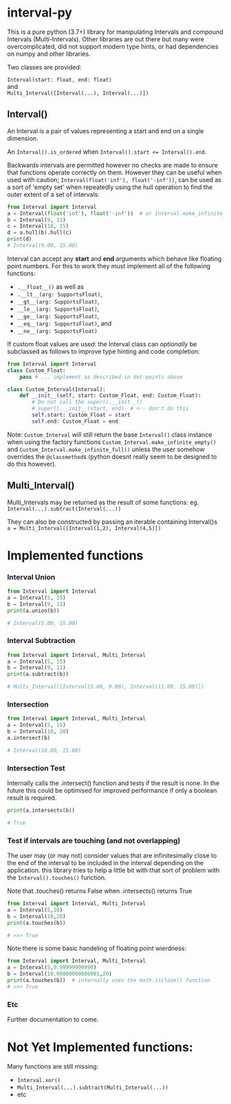# interval-py
This is a pure python (3.7+) library for manipulating Intervals and compound Intervals (Multi-Intervals).
Other libraries are out there but many were overcomplicated,
did not support modern type hints, or had dependencies on numpy and other libraries.


Two classes are provided:

`Interval(start: float, end: float)` <br>
and <br>
`Multi_Interval([Interval(...), Interval(...)])`


## Interval()

An Interval is a pair of values representing a start and end on a single dimension.

An `Interval().is_ordered` when `Interval().start <= Interval().end`.

Backwards intervals are permitted however no checks are made to ensure that functions operate correctly on them.
However they can be useful when used with caution; 
`Interval(float('inf'), float('-inf'))`, can be used as a sort of 'empty set' when repeatedly using the hull operation to find the outer extent of a set of intervals:
```python
from Interval import Interval
a = Interval(float('inf'), float('-inf'))  # or Interval.make_infinite_empty()
b = Interval(9, 11)
c = Interval(10, 15)
d = a.hull(b).hull(c)
print(d)
# Interval(9.00, 15.00)
```

Interval can accept any **start** and **end** arguments which behave like floating point numbers.
For this to work they must implement all of the following functions:
 -  `.__float__()` as well as
 - `.__lt__(arg: SupportsFloat)`,
 - `__gt__(arg: SupportsFloat)`,
 - `__le__(arg: SupportsFloat)`,
 - `__ge__(arg: SupportsFloat)`,
 - `__eq__(arg: SupportsFloat)`, and
 - `__ne__(arg: SupportsFloat)`

If custom float values are used: the Interval class can *_optionally_* be subclassed as follows to improve type hinting and code completion: 
```python
from Interval import Interval
class Custom_Float:
    pass # ... implement as described in dot-points above

class Custom_Interval(Interval):
    def __init__(self, start: Custom_Float, end: Custom_Float):
        # Do not call the super().__init__()
		# super().__init__(start, end)  # <-- don't do this
		self.start: Custom_Float = start
		self.end: Custom_Float = end
```

Note: `Custom_Interval` will still return the base `Interval()` class instance when using the factory functions `Custom_Interval.make_infinite_empty()` and `Custom_Interval.make_infinite_full()` unless the user somehow overrides the `@classmethod`s (python doesnt really seem to be designed to do this however).

## Multi_Interval()

Multi_Intervals may be returned as the result of some functions: eg.<br>
`Interval(...).subtract(Interval(...))`

They can also be constructed by passing an iterable containing Interval()s<br>
`a = Multi_Interval([Interval(1,2), Interval(4,5)])`

# Implemented functions


### Interval Union
```python
from Interval import Interval
a = Interval(5, 15)
b = Interval(9, 11)
print(a.union(b))

# Interval(5.00, 15.00)
```

### Interval Subtraction
```python
from Interval import Interval, Multi_Interval
a = Interval(5, 15)
b = Interval(9, 11)
print(a.subtract(b))

# Multi_Interval([Interval(5.00, 9.00), Interval(11.00, 15.00)])
```

### Intersection
```python
from Interval import Interval, Multi_Interval
a = Interval(5, 15)
b = Interval(10, 20)
a.intersect(b)

# Interval(10.00, 15.00)
```

### Intersection Test
Internally calls the .intersect() function and tests if the result is none.
In the future this could be optimised for improved performance if only a boolean result is required.
```python
print(a.intersects(b))

# True
```

### Test if intervals are touching (and not overlapping)
The user may (or may not) consider values that are infinitesimally close to the end
of the interval to be included in the interval depending on the application.
this library tries to help a little bit with that sort of problem with the `Interval().touches()` function.

Note that .touches() returns False when .intersects() returns True
```python
from Interval import Interval, Multi_Interval
a = Interval(5,10)
b = Interval(10,20)
print(a.touches(b))

# >>> True
```
Note there is some basic handeling of floating point wierdness:
```python
from Interval import Interval, Multi_Interval
a = Interval(5,9.99999999999)
b = Interval(10.00000000000001,20)
print(a.touches(b))  # internally uses the math.isclose() function
# >>> True
```

### Etc
Further documentation to come.

# Not Yet Implemented functions:
Many functions are still missing:
 - `Interval.xor()`
 - `Multi_Interval(...).subtract(Multi_Interval(...))`
 - etc